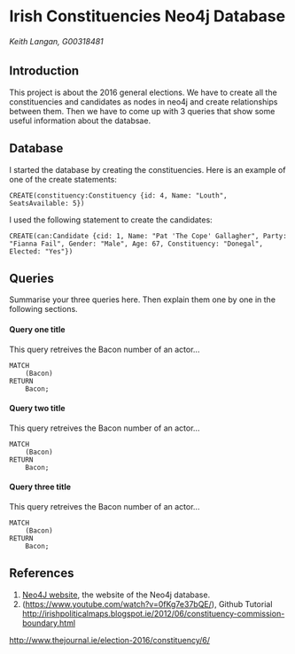 # Irish Constituencies Neo4j Database
###### Keith Langan, G00318481

## Introduction
This project is about the 2016 general elections. We have to create all the constituencies and candidates as nodes in neo4j and create relationships between them. 
Then we have to come up with 3 queries that show some useful information about the databsae. 

## Database
I started the database by creating the constituencies. Here is an example of one of the create statements:

	CREATE(constituency:Constituency {id: 4, Name: "Louth", SeatsAvailable: 5})
	
I used the following statement to create the candidates:

	CREATE(can:Candidate {cid: 1, Name: "Pat 'The Cope' Gallagher", Party: "Fianna Fail", Gender: "Male", Age: 67, Constituency: "Donegal", Elected: "Yes"})
	
	

## Queries
Summarise your three queries here.
Then explain them one by one in the following sections.

#### Query one title
This query retreives the Bacon number of an actor...
```cypher
MATCH
	(Bacon)
RETURN
	Bacon;
```

#### Query two title
This query retreives the Bacon number of an actor...
```cypher
MATCH
	(Bacon)
RETURN
	Bacon;
```

#### Query three title
This query retreives the Bacon number of an actor...
```cypher
MATCH
	(Bacon)
RETURN
	Bacon;
```

## References
1. [Neo4J website](http://neo4j.com/), the website of the Neo4j database.
2. (https://www.youtube.com/watch?v=0fKg7e37bQE/),  Github Tutorial
http://irishpoliticalmaps.blogspot.ie/2012/06/constituency-commission-boundary.html

http://www.thejournal.ie/election-2016/constituency/6/
